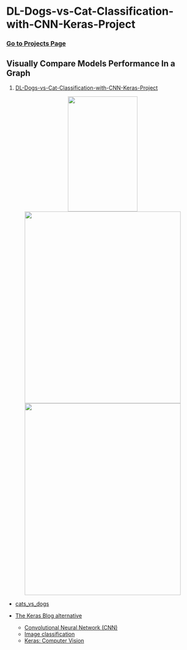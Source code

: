 # DL-Dogs-vs-Cat-Classification-with-CNN-Keras-Project

### [Go to Projects Page](https://github.com/celik-muhammed/15P-Deep-Learning-Projects-with-Python/blob/master/README.md)

## Visually Compare Models Performance In a Graph

01. [DL-Dogs-vs-Cat-Classification-with-CNN-Keras-Project](./CNN_Project_Image_Classification_with_CNN_(catdogclassifier)_Student.ipynb)

<div align='center'>

<img src='https://i.ibb.co/SVSZ1kL/download.png' alt='' width=60%, height=300>
<img src='https://i.ibb.co/wWzry3m/download.png' alt='' width=90%, height=500>
<img src='https://i.ibb.co/ZM85xmG/download.png' alt='' width=90%, height=500>
</div>

- [cats_vs_dogs](https://www.tensorflow.org/datasets/catalog/cats_vs_dogs)
- [The Keras Blog alternative](https://blog.keras.io/building-powerful-image-classification-models-using-very-little-data.html)

    - [Convolutional Neural Network (CNN)](https://www.tensorflow.org/tutorials/images/cnn)
    - [Image classification](https://www.tensorflow.org/tutorials/images/classification)
    - [Keras: Computer Vision](https://keras.io/examples/vision/)
